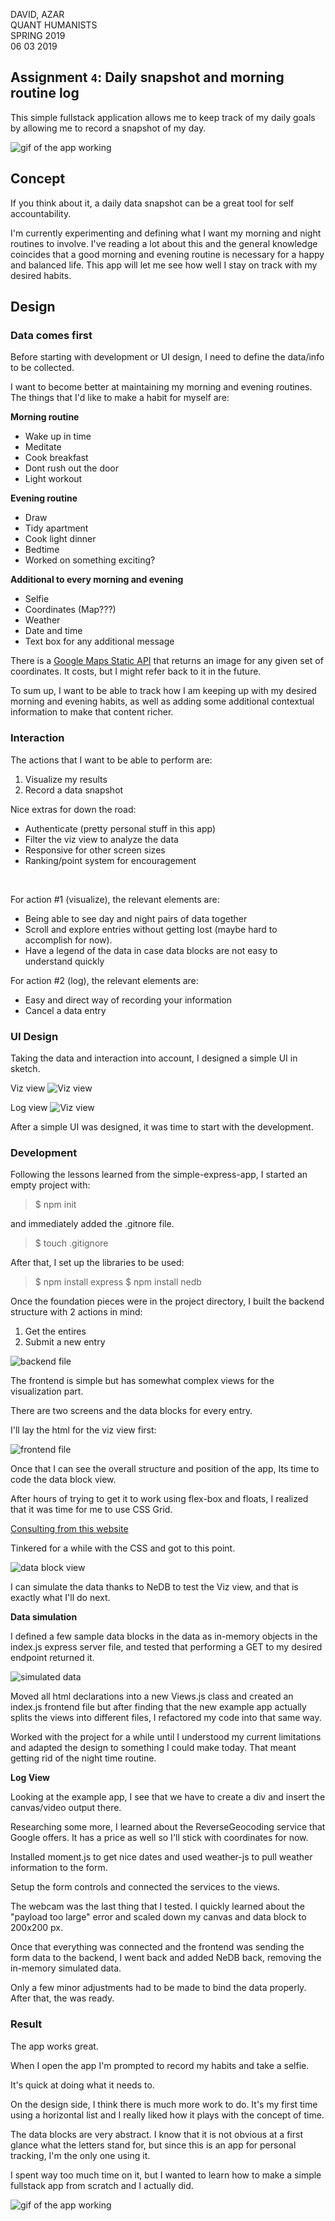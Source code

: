 DAVID, AZAR <br>
QUANT HUMANISTS <br>
SPRING 2019 <br> 
06 03 2019

## Assignment `4`: Daily snapshot and morning routine log
 
This simple fullstack application allows me to keep track of my daily goals by allowing me to record a snapshot of my day.

![gif of the app working](./assets/morning-tracker.gif)

## Concept

If you think about it, a daily data snapshot can be a great tool for self accountability.

I'm currently experimenting and defining what I want my morning and night routines to involve. I've reading a lot about this and the general knowledge coincides that a good morning and evening routine is necessary for a happy and balanced life. This app will let me see how well I stay on track with my desired habits.


## Design

### Data comes first

Before starting with development or UI design, I need to define the data/info to be collected.

I want to become better at maintaining my morning and evening routines. The things that I'd like to make a habit for myself are:


**Morning routine**

* Wake up in time
* Meditate
* Cook breakfast
* Dont rush out the door
* Light workout


**Evening routine**

* Draw
* Tidy apartment
* Cook light dinner
* Bedtime
* Worked on something exciting?


**Additional to every morning and evening**

* Selfie
* Coordinates (Map???)
* Weather
* Date and time
* Text box for any additional message


There is a [Google Maps Static API](https://developers.google.com/maps/documentation/maps-static/usage-and-billing) that returns an image for any given set of coordinates. It costs, but I might refer back to it in the future.


To sum up, I want to be able to track how I am keeping up with my desired morning and evening habits, as well as adding some additional contextual information to make that content richer.



### Interaction

The actions that I want to be able to perform are:

1. Visualize my results
2. Record a data snapshot

Nice extras for down the road:

* Authenticate (pretty personal stuff in this app)
* Filter the viz view to analyze the data
* Responsive for other screen sizes
* Ranking/point system for encouragement


<br/>

For action #1 (visualize), the relevant elements are:

* Being able to see day and night pairs of data together
* Scroll and explore entries without getting lost (maybe hard to accomplish for now).
* Have a legend of the data in case data blocks are not easy to understand quickly


For action #2 (log), the relevant elements are:

* Easy and direct way of recording your information
* Cancel a data entry


### UI Design

Taking the data and interaction into account, I designed a simple UI in sketch.

Viz view
![Viz view](./assets/ui-1.png)

Log view
![Viz view](./assets/ui-2.png)


After a simple UI was designed, it was time to start with the development.


### Development


Following the lessons learned from the simple-express-app, I started an empty project with:

> $ npm init

and immediately added the .gitnore file.

> $ touch .gitignore

After that, I set up the libraries to be used:

> $ npm install express
> $ npm install nedb


Once the foundation pieces were in the project directory, I built the backend structure with 2 actions in mind:

1. Get the entires
2. Submit a new entry

![backend file](./assets/backend-1.png)



The frontend is simple but has somewhat complex views for the visualization part.


There are two screens and the data blocks for every entry.


I'll lay the html for the viz view first:

![frontend file](./assets/frontend-1.png)

Once that I can see the overall structure and position of the app, Its time to code the data block view.

After hours of trying to get it to work using flex-box and floats, I realized that it was time for me to use CSS Grid.


[Consulting from this website](https://css-tricks.com/snippets/css/complete-guide-grid/)

Tinkered for a while with the CSS and got to this point.

![data block view](./assets/frontend-2.png)


I can simulate the data thanks to NeDB to test the Viz view, and that is exactly what I'll do next.


**Data simulation**

I defined a few sample data blocks in the data as in-memory objects in the index.js express server file, and tested that performing a GET to my desired endpoint returned it.


![simulated data](./assets/backend-2.png)


Moved all html declarations into a new Views.js class and created an index.js frontend file but after finding that the new example app actually splits the views into different files, I refactored my code into that same way.


Worked with the project for a while until I understood my current limitations and adapted the design to something I could make today. That meant getting rid of the night time routine.



**Log View**

Looking at the example app, I see that we have to create a div and insert the canvas/video output there.

Researching some more, I learned about the ReverseGeocoding service that Google offers. It has a price as well so I'll stick with coordinates for now.  

Installed moment.js to get nice dates and used weather-js to pull weather information to the form.

Setup the form controls and connected the services to the views.

The webcam was the last thing that I tested. I quickly learned about the "payload too large" error and scaled down my canvas and data block to 200x200 px. 


Once that everything was connected and the frontend was sending the form data to the backend, I went back and added NeDB back, removing the in-memory simulated data.


Only a few minor adjustments had to be made to bind the data properly. After that, the was ready.


### Result

The app works great. 

When I open the app I'm prompted to record my habits and take a selfie. 

It's quick at doing what it needs to.

On the design side, I think there is much more work to do. It's my first time using a horizontal list and I really liked how it plays with the concept of time.


The data blocks are very abstract. I know that it is not obvious at a first glance what the letters stand for, but since this is an app for personal tracking, I'm the only one using it.


I spent way too much time on it, but I wanted to learn how to make a simple fullstack app from scratch and I actually did.


![gif of the app working](./assets/morning-tracker.gif)




















































